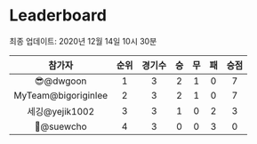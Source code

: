 # Leaderboard
최종 업데이트: 2020년 12월 14일 10시 30분




| 참가자 | 순위 | 경기수 | 승 | 무 | 패 | 승점 |
|:---:|:---:|:---:|:---:|:---:|:---:|:---:|
| 😎@dwgoon | 1 | 3 | 2 | 1 | 0 | 7 |
| MyTeam@bigoriginlee | 2 | 3 | 2 | 1 | 0 | 7 |
| 세깅@yejik1002 | 3 | 3 | 1 | 0 | 2 | 3 |
| 🦗@suewcho | 4 | 3 | 0 | 0 | 3 | 0 |